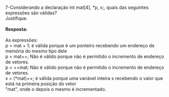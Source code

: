 7-Considerando a declaração int mat[4], *p, x;, quais das seguintes expressões são válidas?<br/>
Justifique.<br/><br/>
**Resposta:**<br/><br/>
As expressões:<br/>
p = mat + 1; é válida porque é um ponteiro recebendo um endereço de memória do mesmo tipo dele<br/>
p = mat++; Não é válido porque não é permitido o incremento de endereço de vetores.<br/>
p = ++mat; Não é válido porque não é permitido o incremento de endereço de vetores.<br/>
x = (*mat)++; é válida porque uma variável inteira x recebendo o valor que está na primeira posição do vetor<br/> "mat", onde o depois o mesmo é incrementado.